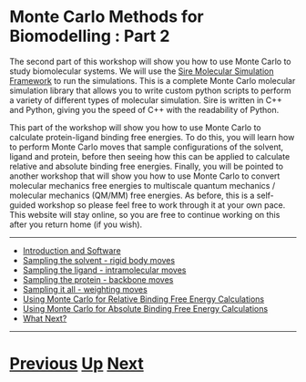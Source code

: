 
# Monte Carlo Methods for Biomodelling : Part 2

The second part of this workshop will show you how to use Monte Carlo to study biomolecular systems. We will use the [Sire Molecular Simulation Framework](http://siremol.org) to run the simulations. This is a complete Monte Carlo molecular simulation library that allows you to write custom python scripts to perform a variety of different types of molecular simulation. Sire is written in C++ and Python, giving you the speed of C++ with the readability of Python.

This part of the workshop will show you how to use Monte Carlo to calculate protein-ligand binding free energies. To do this, you will learn how to perform Monte Carlo moves that sample configurations of the solvent, ligand and protein, before then seeing how this can be applied to calculate relative and absolute binding free energies. Finally, you will be pointed to another workshop that will show you how to use Monte Carlo to convert molecular mechanics free energies to multiscale quantum mechanics / molecular mechanics (QM/MM) free energies. As before, this is a self-guided workshop so please feel free to work through it at your own pace. This website will stay online, so you are free to continue working on this after you return home (if you wish).

***

* [Introduction and Software](intro.md)
* [Sampling the solvent - rigid body moves](rigid.md)
* [Sampling the ligand - intramolecular moves](intra.md)
* [Sampling the protein - backbone moves](backbone.md)
* [Sampling it all - weighting moves](weight.md)
* [Using Monte Carlo for Relative Binding Free Energy Calculations](relative.md)
* [Using Monte Carlo for Absolute Binding Free Energy Calculations](absolute.md)
* [What Next?](whatnext.md)

***

# [Previous](../README.md) [Up](../README.md) [Next](intro.md)
